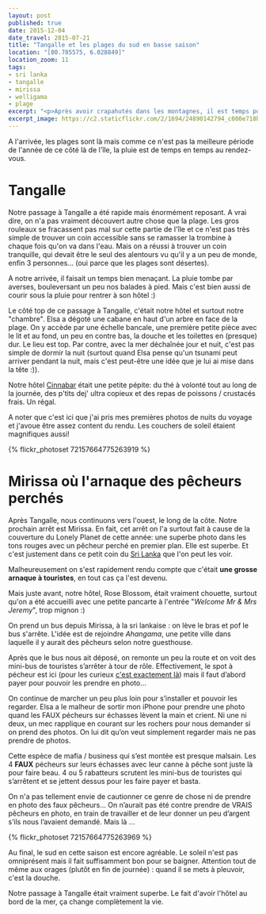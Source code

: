 ```yaml
---
layout: post
published: true
date: 2015-12-04
date_travel: 2015-07-21
title: "Tangalle et les plages du sud en basse saison"
location: "[80.785575, 6.028849]"
location_zoom: 11
tags:
- sri lanka
- tangalle
- mirissa
- welligama
- plage
excerpt: "<p>Après avoir crapahutés dans les montagnes, il est temps pour nous de revenir sur les plages et la tranquillité pour finir le séjour.</p><p>Cap vers le sud, en bus, à fond la caisse dans les petites routes de montagnes. Même pas peur.</p>"
excerpt_image: https://c2.staticflickr.com/2/1694/24890142794_c000e718be_c.jpg
---
```

A l'arrivée, les plages sont là mais comme ce n'est pas la meilleure période de l'année de ce côté là de l'île, la pluie est de temps en temps au rendez-vous.

# Tangalle

Notre passage à Tangalle a été rapide mais énormément reposant. A vrai dire, on n'a pas vraiment découvert autre chose que la plage. Les gros rouleaux se fracassent pas mal sur cette partie de l'île et ce n'est pas très simple de trouver un coin accessible sans se ramasser la trombine à chaque fois qu'on va dans l'eau. Mais on a réussi à trouver un coin tranquille, qui devait être le seul des alentours vu qu'il y a un peu de monde, enfin 3 personnes... (oui parce que les plages sont désertes).

A notre arrivée, il faisait un temps bien menaçant. La pluie tombe par averses, bouleversant un peu nos balades à pied. Mais c'est bien aussi de courir sous la pluie pour rentrer à son hôtel :)

Le côté top de ce passage à Tangalle, c'était notre hôtel et surtout notre "chambre". Elsa a dégoté une cabane en haut d'un arbre en face de la plage. On y accède par une échelle bancale, une première petite pièce avec le lit et au fond, un peu en contre bas, la douche et les toilettes en (presque) dur. Le lieu est top. Par contre, avec la mer déchaînée jour et nuit, c'est pas simple de dormir la nuit (surtout quand Elsa pense qu'un tsunami peut arriver pendant la nuit, mais c'est peut-être une idée que je lui ai mise dans la tête :)).

Notre hôtel [Cinnabar](http://4sq.com/1ddH6sR) était une petite pépite: du thé à volonté tout au long de la journée, des p'tits dej' ultra copieux et des repas de poissons / crustacés frais. Un régal.

A noter que c'est ici que j'ai pris mes premières photos de nuits du voyage et j'avoue être assez content du rendu. Les couchers de soleil étaient magnifiques aussi!

{% flickr_photoset 72157664775263919 %}

# Mirissa où l'arnaque des pêcheurs perchés

Après Tangalle, nous continuons vers l'ouest, le long de la côte. Notre prochain arrêt est Mirissa. En fait, cet arrêt on l'a surtout fait à cause de la couverture du Lonely Planet de cette année: une superbe photo dans les tons rouges avec un pêcheur perché en premier plan. Elle est superbe. Et c'est justement dans ce petit coin du [Sri Lanka](/tag/srilanka) que l'on peut les voir.

Malheureusement on s'est rapidement rendu compte que c'était **une grosse arnaque à touristes**, en tout cas ça l'est devenu.

Mais juste avant, notre hôtel, Rose Blossom, était vraiment chouette, surtout qu'on a été accueilli avec une petite pancarte à l'entrée "*Welcome Mr & Mrs Jeremy*", trop mignon :)

On prend un bus depuis Mirissa, à la sri lankaise : on lève le bras et pof le bus s'arrête. L'idée est de rejoindre *Ahangama*, une petite ville dans laquelle il y aurait des pêcheurs selon notre guesthouse.

Après que le bus nous ait déposé, on remonte un peu la route et on voit des mini-bus de touristes s’arrêter à tour de rôle. Effectivement, le spot à pécheur est ici (pour les curieux [c'est exactement là](https://www.google.fr/maps/search/5.969944,+80.367833/@5.9699455,80.3672272,314m/data=!3m2!1e3!4b1)) mais il faut d’abord payer pour pouvoir les prendre en photo...

On continue de marcher un peu plus loin pour s’installer et pouvoir les regarder. Elsa a le malheur de sortir mon iPhone pour prendre une photo quand les FAUX pécheurs sur échasses lèvent la main et crient. Ni une ni deux, un mec rapplique en courant sur les rochers pour nous demander si on prend des photos. On lui dit qu’on veut simplement regarder mais ne pas prendre de photos.

Cette espèce de mafia / business qui s’est montée est presque malsain. Les 4 **FAUX** pécheurs sur leurs échasses avec leur canne à pêche sont juste là pour faire beau. 4 ou 5 rabatteurs scrutent les mini-bus de touristes qui s’arrêtent et se jettent dessus pour les faire payer et basta.

On n'a pas tellement envie de cautionner ce genre de chose ni de prendre en photo des faux pêcheurs... On n’aurait pas été contre prendre de VRAIS pêcheurs en photo, en train de travailler et de leur donner un peu d’argent s’ils nous l’avaient demandé. Mais là ...

{% flickr_photoset 72157664775263969 %}

Au final, le sud en cette saison est encore agréable. Le soleil n'est pas omniprésent mais il fait suffisamment bon pour se baigner. Attention tout de même aux orages (plutôt en fin de journée) : quand il se mets à pleuvoir, c'est la douche.

Notre passage à Tangalle était vraiment superbe. Le fait d'avoir l'hôtel au bord de la mer, ça change complètement la vie.
